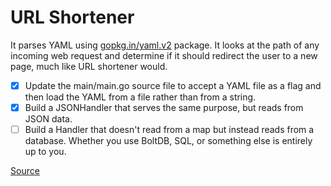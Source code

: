 # URL Shortener

It parses YAML using [gopkg.in/yaml.v2](https://godoc.org/gopkg.in/yaml.v2) package. It looks at the path of any incoming 
web request and determine if it should redirect the user to a new page, much like URL shortener  would.

- [x] Update the main/main.go source file to accept a YAML file as a flag and then load the YAML from a file rather than from a string.
- [x] Build a JSONHandler that serves the same purpose, but reads from JSON data.
- [ ] Build a Handler that doesn't read from a map but instead reads from a database. Whether you use BoltDB, SQL, or something else is entirely up to you.

[Source](https://gophercises.com/exercises/urlshort)
